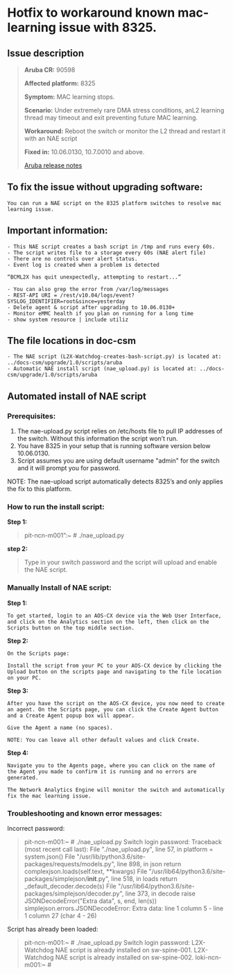 # Hotfix to workaround known mac-learning issue with 8325. 


## Issue description

> **Aruba CR:**          90598
>
> **Affected platform:** 8325
>
>**Symptom:**           MAC learning stops.
>
>**Scenario:**          Under extremely rare DMA stress conditions, anL2 learning thread may timeout and exit preventing future MAC learning.
>
>**Workaround:**        Reboot the switch or monitor the L2 thread and restart it with an NAE script
>
>**Fixed in:**           10.06.0130, 10.7.0010 and above. 
>
>[Aruba release notes](https://asp.arubanetworks.com/downloads;products=Aruba%20Switches;productSeries=Aruba%208325%20Switch%20Series) 

## To fix the issue without upgrading software:

    You can run a NAE script on the 8325 platform switches to resolve mac learning issue.

## Important information:

    - This NAE script creates a bash script in /tmp and runs every 60s.
    - The script writes file to a storage every 60s (NAE alert file)
    - There are no controls over alert status.
    - Event log is created when a problem is detected
    
    “BCML2X has quit unexpectedly, attempting to restart...”

    - You can also grep the error from /var/log/messages
    - REST-API URI = /rest/v10.04/logs/event?SYSLOG_IDENTIFIER=root&since=yesterday
    - Delete agent & script after upgrading to 10.06.0130+
    - Monitor eMMC health if you plan on running for a long time
    - show system resource | include utiliz

## The file locations in doc-csm

    - The NAE script (L2X-Watchdog-creates-bash-script.py) is located at: ../docs-csm/upgrade/1.0/scripts/aruba
    - Automatic NAE install script (nae_upload.py) is located at: ../docs-csm/upgrade/1.0/scripts/aruba


## Automated install of NAE script 

### Prerequisites: 

1. The nae-upload.py script relies on /etc/hosts file to pull IP addresses of the switch. Without this information the script won’t run.
2. You have 8325 in your setup that is running software version below 10.06.0130. 
3. Script assumes you  are using default username "admin"  for the switch and it will prompt you for password. 

NOTE:     The nae-upload script automatically detects 8325’s and only applies the fix to this platform.

### How to run the install script: 

**Step 1:** 

> pit-ncn-m001”:~ # ./nae_upload.py

**step 2:**

> Type in your switch password and the script will upload and enable the NAE script. 

### Manually Install of NAE script:
 
**Step 1:**
 
    To get started, login to an AOS-CX device via the Web User Interface, and click on the Analytics section on the left, then click on the Scripts button on the top middle section.

**Step 2:** 

    On the Scripts page: 

    Install the script from your PC to your AOS-CX device by clicking the Upload button on the scripts page and navigating to the file location on your PC.

**Step 3:**
 
    After you have the script on the AOS-CX device, you now need to create an agent. On the Scripts page, you can click the Create Agent button and a Create Agent popup box will appear.

    Give the Agent a name (no spaces).

    NOTE: You can leave all other default values and click Create.

**Step 4:** 

    Navigate you to the Agents page, where you can click on the name of the Agent you made to confirm it is running and no errors are generated. 

    The Network Analytics Engine will monitor the switch and automatically fix the mac learning issue. 

### Troubleshooting and known error messages: 

Incorrect password: 

> pit-ncn-m001:~ # ./nae_upload.py
> Switch login password:
> Traceback (most recent call last):
> File "./nae_upload.py", line 57, in <module>
> platform = system.json()
> File "/usr/lib/python3.6/site-packages/requests/models.py", line 898, in json
> return complexjson.loads(self.text, **kwargs)
> File "/usr/lib64/python3.6/site-packages/simplejson/__init__.py", line 518, in loads
> return _default_decoder.decode(s)
> File "/usr/lib64/python3.6/site-packages/simplejson/decoder.py", line 373, in decode
> raise JSONDecodeError("Extra data", s, end, len(s))
> simplejson.errors.JSONDecodeError: Extra data: line 1 column 5 - line 1 column 27 (char 4 - 26)

Script has already been loaded: 

> pit-ncn-m001:~ # ./nae_upload.py
> Switch login password:
> L2X-Watchdog NAE script is already installed on sw-spine-001.
> L2X-Watchdog NAE script is already installed on sw-spine-002.
> loki-ncn-m001:~ #

